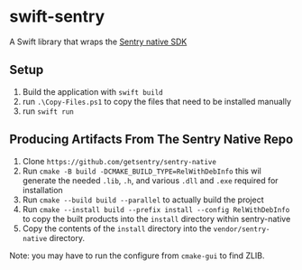 # swift-sentry

A Swift library that wraps the [Sentry native SDK](https://github.com/getsentry/sentry-native)

## Setup

1. Build the application with `swift build`
2. run `.\Copy-Files.ps1` to copy the files that need to be installed manually
3. run `swift run`

## Producing Artifacts From The Sentry Native Repo
1. Clone `https://github.com/getsentry/sentry-native`
2. Run `cmake -B build -DCMAKE_BUILD_TYPE=RelWithDebInfo` this wil generate the needed `.lib`, `.h`, and various `.dll` and `.exe` required for installation
3. Run `cmake --build build --parallel` to actually build the project
4. Run `cmake --install build --prefix install --config RelWithDebInfo` to copy the built products into the `install` directory within sentry-native
5. Copy the contents of the `install` directory into the `vendor/sentry-native` directory.

Note: you may have to run the configure from `cmake-gui` to find ZLIB.